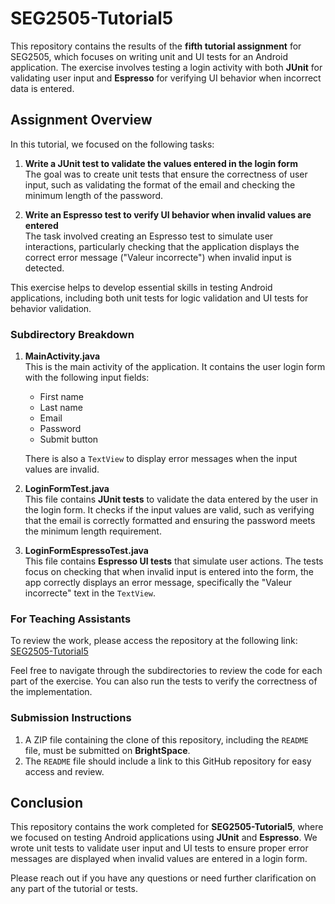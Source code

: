 # SEG2505-Tutorial5

This repository contains the results of the **fifth tutorial assignment** for SEG2505, which focuses on writing unit and UI tests for an Android application. The exercise involves testing a login activity with both **JUnit** for validating user input and **Espresso** for verifying UI behavior when incorrect data is entered.

## Assignment Overview

In this tutorial, we focused on the following tasks:

1. **Write a JUnit test to validate the values entered in the login form**  
   The goal was to create unit tests that ensure the correctness of user input, such as validating the format of the email and checking the minimum length of the password.

2. **Write an Espresso test to verify UI behavior when invalid values are entered**  
   The task involved creating an Espresso test to simulate user interactions, particularly checking that the application displays the correct error message ("Valeur incorrecte") when invalid input is detected.

This exercise helps to develop essential skills in testing Android applications, including both unit tests for logic validation and UI tests for behavior validation.

### Subdirectory Breakdown

1. **MainActivity.java**  
   This is the main activity of the application. It contains the user login form with the following input fields:  
   - First name  
   - Last name  
   - Email  
   - Password  
   - Submit button  
   
   There is also a `TextView` to display error messages when the input values are invalid.

2. **LoginFormTest.java**  
   This file contains **JUnit tests** to validate the data entered by the user in the login form. It checks if the input values are valid, such as verifying that the email is correctly formatted and ensuring the password meets the minimum length requirement.

3. **LoginFormEspressoTest.java**  
   This file contains **Espresso UI tests** that simulate user actions. The tests focus on checking that when invalid input is entered into the form, the app correctly displays an error message, specifically the "Valeur incorrecte" text in the `TextView`.

### For Teaching Assistants

To review the work, please access the repository at the following link:
[SEG2505-Tutorial5](https://github.com/qerope/seg2505-tutorial5)

Feel free to navigate through the subdirectories to review the code for each part of the exercise. You can also run the tests to verify the correctness of the implementation.

### Submission Instructions

1. A ZIP file containing the clone of this repository, including the `README` file, must be submitted on **BrightSpace**.
2. The `README` file should include a link to this GitHub repository for easy access and review.

## Conclusion

This repository contains the work completed for **SEG2505-Tutorial5**, where we focused on testing Android applications using **JUnit** and **Espresso**. We wrote unit tests to validate user input and UI tests to ensure proper error messages are displayed when invalid values are entered in a login form.

Please reach out if you have any questions or need further clarification on any part of the tutorial or tests.
